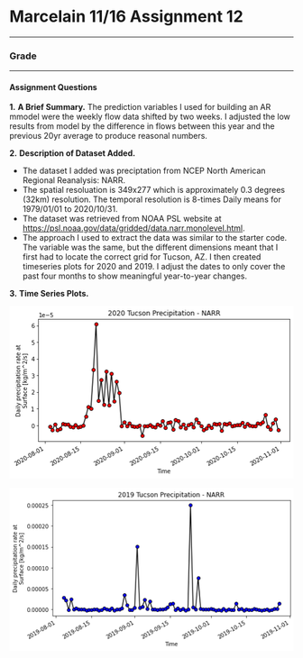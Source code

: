 # Marcelain 11/16 Assignment 12

___
### Grade


___

#### Assignment Questions

__1.__ **A Brief Summary.**
The prediction variables I used for building an AR mmodel were the weekly flow data shifted by two weeks.  I adjusted the low results from model by the
difference in flows between this year and the previous 20yr average to produce reasonal numbers.

__2.__ **Description of Dataset Added.**  
- The dataset I added was preciptation from NCEP North American Regional Reanalysis: NARR.
- The spatial resoluation is 349x277 which is approximately 0.3 degrees (32km) resolution.  The temporal resolution is 8-times Daily means for 1979/01/01 to 2020/10/31.
- The dataset was retrieved from NOAA PSL website at https://psl.noaa.gov/data/gridded/data.narr.monolevel.html.
- The approach I used to extract the data was similar to the starter code.  The variable was the same, but the different dimensions meant that I first had to locate the
correct grid for Tucson, AZ.  I then created timeseries plots for 2020 and 2019.  I adjust the dates to only cover the past four months to show meaningful year-to-year changes.

__3.__ **Time Series Plots.**  

![](assets/marcelain_HW12-b0cc999d.png)

![](assets/marcelain_HW12-f6fd5613.png)
